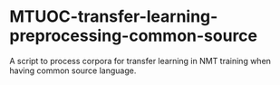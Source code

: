 # MTUOC-transfer-learning-preprocessing-common-source
A script to process corpora for transfer learning in NMT training when having common source language.
